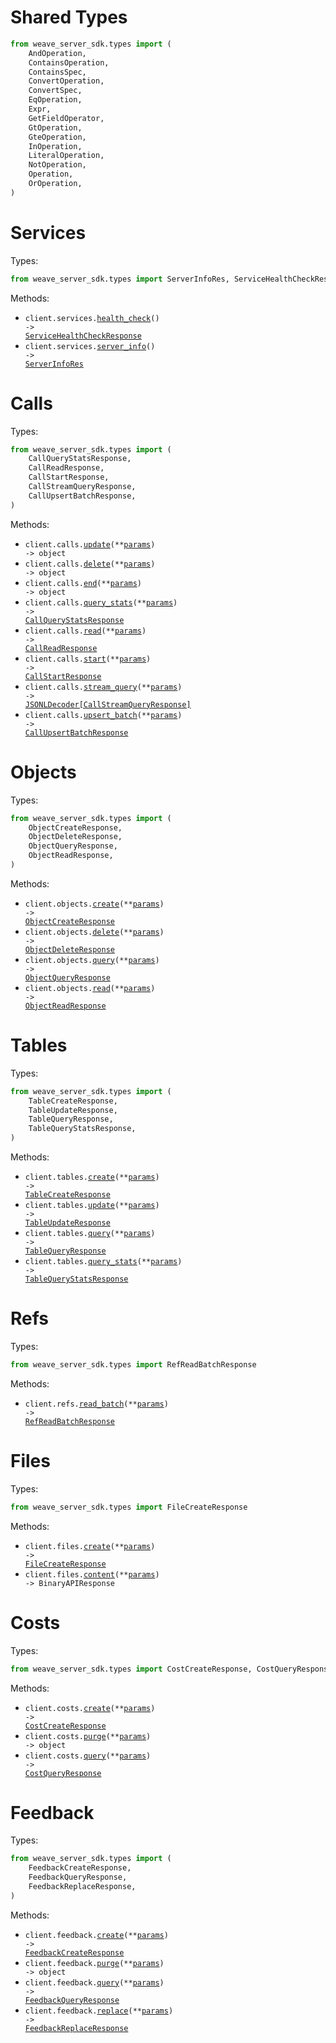 # Shared Types

```python
from weave_server_sdk.types import (
    AndOperation,
    ContainsOperation,
    ContainsSpec,
    ConvertOperation,
    ConvertSpec,
    EqOperation,
    Expr,
    GetFieldOperator,
    GtOperation,
    GteOperation,
    InOperation,
    LiteralOperation,
    NotOperation,
    Operation,
    OrOperation,
)
```

# Services

Types:

```python
from weave_server_sdk.types import ServerInfoRes, ServiceHealthCheckResponse
```

Methods:

- <code title="get /health">client.services.<a href="./src/weave_server_sdk/resources/services.py">health_check</a>() -> <a href="./src/weave_server_sdk/types/service_health_check_response.py">ServiceHealthCheckResponse</a></code>
- <code title="get /server_info">client.services.<a href="./src/weave_server_sdk/resources/services.py">server_info</a>() -> <a href="./src/weave_server_sdk/types/server_info_res.py">ServerInfoRes</a></code>

# Calls

Types:

```python
from weave_server_sdk.types import (
    CallQueryStatsResponse,
    CallReadResponse,
    CallStartResponse,
    CallStreamQueryResponse,
    CallUpsertBatchResponse,
)
```

Methods:

- <code title="post /call/update">client.calls.<a href="./src/weave_server_sdk/resources/calls.py">update</a>(\*\*<a href="src/weave_server_sdk/types/call_update_params.py">params</a>) -> object</code>
- <code title="post /calls/delete">client.calls.<a href="./src/weave_server_sdk/resources/calls.py">delete</a>(\*\*<a href="src/weave_server_sdk/types/call_delete_params.py">params</a>) -> object</code>
- <code title="post /call/end">client.calls.<a href="./src/weave_server_sdk/resources/calls.py">end</a>(\*\*<a href="src/weave_server_sdk/types/call_end_params.py">params</a>) -> object</code>
- <code title="post /calls/query_stats">client.calls.<a href="./src/weave_server_sdk/resources/calls.py">query_stats</a>(\*\*<a href="src/weave_server_sdk/types/call_query_stats_params.py">params</a>) -> <a href="./src/weave_server_sdk/types/call_query_stats_response.py">CallQueryStatsResponse</a></code>
- <code title="post /call/read">client.calls.<a href="./src/weave_server_sdk/resources/calls.py">read</a>(\*\*<a href="src/weave_server_sdk/types/call_read_params.py">params</a>) -> <a href="./src/weave_server_sdk/types/call_read_response.py">CallReadResponse</a></code>
- <code title="post /call/start">client.calls.<a href="./src/weave_server_sdk/resources/calls.py">start</a>(\*\*<a href="src/weave_server_sdk/types/call_start_params.py">params</a>) -> <a href="./src/weave_server_sdk/types/call_start_response.py">CallStartResponse</a></code>
- <code title="post /calls/stream_query">client.calls.<a href="./src/weave_server_sdk/resources/calls.py">stream_query</a>(\*\*<a href="src/weave_server_sdk/types/call_stream_query_params.py">params</a>) -> <a href="./src/weave_server_sdk/types/call_stream_query_response.py">JSONLDecoder[CallStreamQueryResponse]</a></code>
- <code title="post /call/upsert_batch">client.calls.<a href="./src/weave_server_sdk/resources/calls.py">upsert_batch</a>(\*\*<a href="src/weave_server_sdk/types/call_upsert_batch_params.py">params</a>) -> <a href="./src/weave_server_sdk/types/call_upsert_batch_response.py">CallUpsertBatchResponse</a></code>

# Objects

Types:

```python
from weave_server_sdk.types import (
    ObjectCreateResponse,
    ObjectDeleteResponse,
    ObjectQueryResponse,
    ObjectReadResponse,
)
```

Methods:

- <code title="post /obj/create">client.objects.<a href="./src/weave_server_sdk/resources/objects.py">create</a>(\*\*<a href="src/weave_server_sdk/types/object_create_params.py">params</a>) -> <a href="./src/weave_server_sdk/types/object_create_response.py">ObjectCreateResponse</a></code>
- <code title="post /obj/delete">client.objects.<a href="./src/weave_server_sdk/resources/objects.py">delete</a>(\*\*<a href="src/weave_server_sdk/types/object_delete_params.py">params</a>) -> <a href="./src/weave_server_sdk/types/object_delete_response.py">ObjectDeleteResponse</a></code>
- <code title="post /objs/query">client.objects.<a href="./src/weave_server_sdk/resources/objects.py">query</a>(\*\*<a href="src/weave_server_sdk/types/object_query_params.py">params</a>) -> <a href="./src/weave_server_sdk/types/object_query_response.py">ObjectQueryResponse</a></code>
- <code title="post /obj/read">client.objects.<a href="./src/weave_server_sdk/resources/objects.py">read</a>(\*\*<a href="src/weave_server_sdk/types/object_read_params.py">params</a>) -> <a href="./src/weave_server_sdk/types/object_read_response.py">ObjectReadResponse</a></code>

# Tables

Types:

```python
from weave_server_sdk.types import (
    TableCreateResponse,
    TableUpdateResponse,
    TableQueryResponse,
    TableQueryStatsResponse,
)
```

Methods:

- <code title="post /table/create">client.tables.<a href="./src/weave_server_sdk/resources/tables.py">create</a>(\*\*<a href="src/weave_server_sdk/types/table_create_params.py">params</a>) -> <a href="./src/weave_server_sdk/types/table_create_response.py">TableCreateResponse</a></code>
- <code title="post /table/update">client.tables.<a href="./src/weave_server_sdk/resources/tables.py">update</a>(\*\*<a href="src/weave_server_sdk/types/table_update_params.py">params</a>) -> <a href="./src/weave_server_sdk/types/table_update_response.py">TableUpdateResponse</a></code>
- <code title="post /table/query">client.tables.<a href="./src/weave_server_sdk/resources/tables.py">query</a>(\*\*<a href="src/weave_server_sdk/types/table_query_params.py">params</a>) -> <a href="./src/weave_server_sdk/types/table_query_response.py">TableQueryResponse</a></code>
- <code title="post /table/query_stats">client.tables.<a href="./src/weave_server_sdk/resources/tables.py">query_stats</a>(\*\*<a href="src/weave_server_sdk/types/table_query_stats_params.py">params</a>) -> <a href="./src/weave_server_sdk/types/table_query_stats_response.py">TableQueryStatsResponse</a></code>

# Refs

Types:

```python
from weave_server_sdk.types import RefReadBatchResponse
```

Methods:

- <code title="post /refs/read_batch">client.refs.<a href="./src/weave_server_sdk/resources/refs.py">read_batch</a>(\*\*<a href="src/weave_server_sdk/types/ref_read_batch_params.py">params</a>) -> <a href="./src/weave_server_sdk/types/ref_read_batch_response.py">RefReadBatchResponse</a></code>

# Files

Types:

```python
from weave_server_sdk.types import FileCreateResponse
```

Methods:

- <code title="post /file/create">client.files.<a href="./src/weave_server_sdk/resources/files.py">create</a>(\*\*<a href="src/weave_server_sdk/types/file_create_params.py">params</a>) -> <a href="./src/weave_server_sdk/types/file_create_response.py">FileCreateResponse</a></code>
- <code title="post /file/content">client.files.<a href="./src/weave_server_sdk/resources/files.py">content</a>(\*\*<a href="src/weave_server_sdk/types/file_content_params.py">params</a>) -> BinaryAPIResponse</code>

# Costs

Types:

```python
from weave_server_sdk.types import CostCreateResponse, CostQueryResponse
```

Methods:

- <code title="post /cost/create">client.costs.<a href="./src/weave_server_sdk/resources/costs.py">create</a>(\*\*<a href="src/weave_server_sdk/types/cost_create_params.py">params</a>) -> <a href="./src/weave_server_sdk/types/cost_create_response.py">CostCreateResponse</a></code>
- <code title="post /cost/purge">client.costs.<a href="./src/weave_server_sdk/resources/costs.py">purge</a>(\*\*<a href="src/weave_server_sdk/types/cost_purge_params.py">params</a>) -> object</code>
- <code title="post /cost/query">client.costs.<a href="./src/weave_server_sdk/resources/costs.py">query</a>(\*\*<a href="src/weave_server_sdk/types/cost_query_params.py">params</a>) -> <a href="./src/weave_server_sdk/types/cost_query_response.py">CostQueryResponse</a></code>

# Feedback

Types:

```python
from weave_server_sdk.types import (
    FeedbackCreateResponse,
    FeedbackQueryResponse,
    FeedbackReplaceResponse,
)
```

Methods:

- <code title="post /feedback/create">client.feedback.<a href="./src/weave_server_sdk/resources/feedback.py">create</a>(\*\*<a href="src/weave_server_sdk/types/feedback_create_params.py">params</a>) -> <a href="./src/weave_server_sdk/types/feedback_create_response.py">FeedbackCreateResponse</a></code>
- <code title="post /feedback/purge">client.feedback.<a href="./src/weave_server_sdk/resources/feedback.py">purge</a>(\*\*<a href="src/weave_server_sdk/types/feedback_purge_params.py">params</a>) -> object</code>
- <code title="post /feedback/query">client.feedback.<a href="./src/weave_server_sdk/resources/feedback.py">query</a>(\*\*<a href="src/weave_server_sdk/types/feedback_query_params.py">params</a>) -> <a href="./src/weave_server_sdk/types/feedback_query_response.py">FeedbackQueryResponse</a></code>
- <code title="post /feedback/replace">client.feedback.<a href="./src/weave_server_sdk/resources/feedback.py">replace</a>(\*\*<a href="src/weave_server_sdk/types/feedback_replace_params.py">params</a>) -> <a href="./src/weave_server_sdk/types/feedback_replace_response.py">FeedbackReplaceResponse</a></code>

